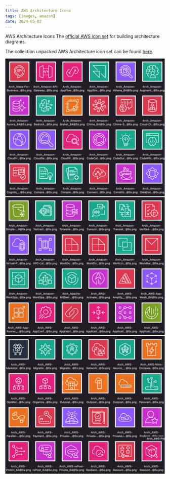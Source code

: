 ```yaml
---
title: AWS Architecture Icons
tags: [images, amazon]
date: 2024-05-02
---
```


AWS Architecture Icons
The [official AWS icon set](https://aws.amazon.com/architecture/icons/) for building architecture diagrams.
<!--more-->

The collection unpacked AWS Architecture icon set can be found [here](https://revgen.gitlab.io/images/aws-architecture-icons/).

[![aws-arch-icons-preview-01.png](./files/images/aws-arch-icons-preview-01.png)](https://revgen.gitlab.io/images/aws-architecture-icons/)
[![aws-arch-icons-preview-02.png](./files/images/aws-arch-icons-preview-02.png)](https://revgen.gitlab.io/images/aws-architecture-icons/)
[![aws-arch-icons-preview-03.png](./files/images/aws-arch-icons-preview-03.png)](https://revgen.gitlab.io/images/aws-architecture-icons/)
